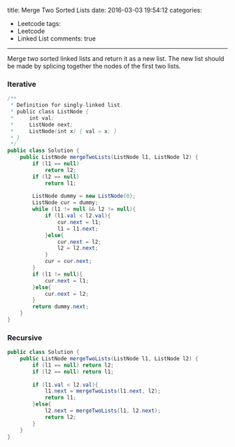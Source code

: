 title: Merge Two Sorted Lists
date: 2016-03-03 19:54:12
categories:
- Leetcode
tags:
- Leetcode
- Linked List
comments: true
---
Merge two sorted linked lists and return it as a new list. The new list should be made by splicing together the nodes of the first two lists.


### Iterative
```java
/**
 * Definition for singly-linked list.
 * public class ListNode {
 *     int val;
 *     ListNode next;
 *     ListNode(int x) { val = x; }
 * }
 */
public class Solution {
    public ListNode mergeTwoLists(ListNode l1, ListNode l2) {
        if (l1 == null)
            return l2;
        if (l2 == null)
            return l1;
        
        ListNode dummy = new ListNode(0);
        ListNode cur = dummy;
        while (l1 != null && l2 != null){
            if (l1.val < l2.val){
                cur.next = l1;
                l1 = l1.next;
            }else{
                cur.next = l2;
                l2 = l2.next;
            }
            cur = cur.next;
        }
        if (l1 != null){
            cur.next = l1;
        }else{
            cur.next = l2;
        }
        return dummy.next;
    }
}
```


### Recursive
```java
public class Solution {
    public ListNode mergeTwoLists(ListNode l1, ListNode l2) {
        if (l1 == null) return l2;
        if (l2 == null) return l1;
        
        if (l1.val < l2.val){
            l1.next = mergeTwoLists(l1.next, l2);
            return l1;
        }else{
            l2.next = mergeTwoLists(l1, l2.next);
            return l2;
        }
    }
}
```